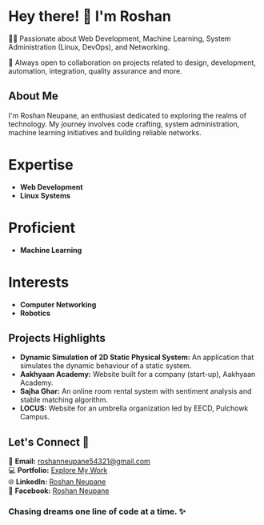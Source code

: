 # Hey there! 👋 I'm Roshan 

👨‍💻 Passionate about Web Development, Machine Learning, System Administration (Linux, DevOps), and Networking.

🌟 Always open to collaboration on projects related to design, development, automation, integration, quality assurance and more.

## About Me

I'm Roshan Neupane, an enthusiast dedicated to exploring the realms of technology. My journey involves code crafting, system administration, machine learning initiatives and building reliable networks.

# Expertise

- **Web Development**
- **Linux Systems**

# Proficient
- **Machine Learning**

# Interests
- **Computer Networking**
- **Robotics**

## Projects Highlights

- **Dynamic Simulation of 2D Static Physical System:** An application that simulates the dynamic behaviour of a static system.
- **Aakhyaan Academy:** Website built for a company (start-up), Aakhyaan Academy.
- **Sajha Ghar:** An online room rental system with sentiment analysis and stable matching algorithm.
- **LOCUS:** Website for an umbrella organization led by EECD, Pulchowk Campus.

## Let's Connect 🤝

📧 **Email:** roshanneupane54321@gmail.com\
💻 **Portfolio:** [Explore My Work](http://roshnpn.vercel.app/)\
🌐 **LinkedIn:** [Roshan Neupane](https://www.linkedin.com/in/roshan-neupane-313771229/)\
📘 **Facebook:** [Roshan Neupane](https://www.facebook.com/roshanneupane54321/)

### Chasing dreams one line of code at a time. ✨
